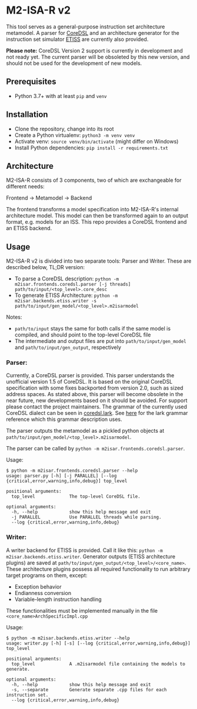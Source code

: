 # M2-ISA-R v2

This tool serves as a general-purpose instruction set architecture metamodel. A parser for [CoreDSL](https://github.com/Minres/CoreDSL/wiki/CoreDSL-2-programmer's-manual) and an architecture generator for the instruction set simulator [ETISS](https://github.com/tum-ei-eda/etiss) are currently also provided. 

**Please note:** CoreDSL Version 2 support is currently in development and not ready yet. The current parser will be obsoleted by this new version, and should not be used for the development of new models.

## Prerequisites
- Python 3.7+ with at least `pip` and `venv`

## Installation
- Clone the repository, change into its root
- Create a Python virtualenv: `python3 -m venv venv`
- Activate venv: `source venv/bin/activate` (might differ on Windows)
- Install Python dependencies: `pip install -r requirements.txt`

## Architecture
M2-ISA-R consists of 3 components, two of which are exchangeable for different needs:

Frontend -> Metamodel -> Backend

The frontend transforms a model specification into M2-ISA-R's internal architecture model. This model can then be transformed again to an output format, e.g. models for an ISS. This repo provides a CoreDSL frontend and an ETISS backend.

## Usage
M2-ISA-R v2 is divided into two separate tools: Parser and Writer. These are described below, TL;DR version:

- To parse a CoreDSL description: `python -m m2isar.frontends.coredsl.parser [-j threads] path/to/input/<top_level>.core_desc`
- To generate ETISS Architecture: `python -m m2isar.backends.etiss.writer -s path/to/input/gen_model/<top_level>.m2isarmodel`

Notes:
- `path/to/input` stays the same for both calls if the same model is compiled, and should point to the top-level CoreDSL file
- The intermediate and output files are put into `path/to/input/gen_model` and `path/to/input/gen_output`, respectively

### Parser:
Currently, a CoreDSL parser is provided. This parser understands the unofficial version 1.5 of CoreDSL. It is based on the original CoreDSL specification with some fixes backported from version 2.0, such as sized address spaces. As stated above, this parser will become obsolete in the near future, new developments based on it should be avoided. For support please contact the project maintainers. The grammar of the currently used CoreDSL dialect can be seen in [coredsl.lark](m2isar/frontends/coredsl/coredsl.lark). See [here](https://lark-parser.readthedocs.io/en/latest/grammar.html) for the lark grammar reference which this grammar description uses.

The parser outputs the metamodel as a pickled python objects at `path/to/input/gen_model/<top_level>.m2isarmodel`.

The parser can be called by `python -m m2isar.frontends.coredsl.parser`. 

Usage:

```
$ python -m m2isar.frontends.coredsl.parser --help
usage: parser.py [-h] [-j PARALLEL] [--log {critical,error,warning,info,debug}] top_level

positional arguments:
  top_level             The top-level CoreDSL file.

optional arguments:
  -h, --help            show this help message and exit
  -j PARALLEL           Use PARALLEL threads while parsing.
  --log {critical,error,warning,info,debug}
```

### Writer:
A writer backend for ETISS is provided. Call it like this: `python -m m2isar.backends.etiss.writer`. Generator outputs (ETISS architecture plugins) are saved at `path/to/input/gen_output/<top_level>/<core_name>`. These architecture plugins possess all required functionality to run arbitrary target programs on them, except:
- Exception behavior
- Endianness conversion
- Variable-length instruction handling

These functionalities must be implemented manually in the file `<core_name>ArchSpecificImpl.cpp`

Usage:

```
$ python -m m2isar.backends.etiss.writer --help
usage: writer.py [-h] [-s] [--log {critical,error,warning,info,debug}] top_level

positional arguments:
  top_level             A .m2isarmodel file containing the models to generate.

optional arguments:
  -h, --help            show this help message and exit
  -s, --separate        Generate separate .cpp files for each instruction set.
  --log {critical,error,warning,info,debug}
```
